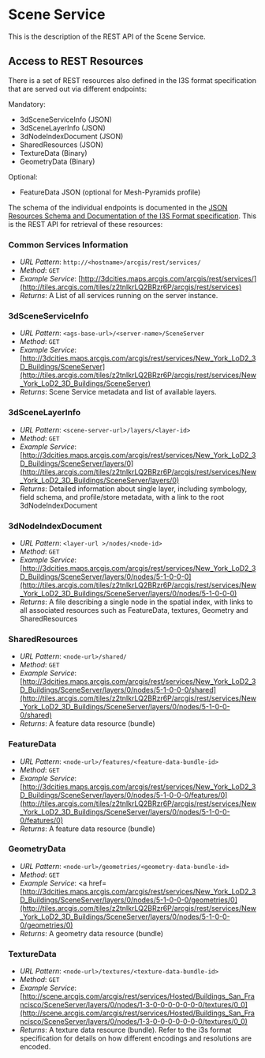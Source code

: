 # Scene Service

This is the description of the REST API of the Scene Service.

## Access to REST Resources

There is a set of REST resources also defined in the I3S format specification that are served out via different endpoints:

Mandatory:

- 3dSceneServiceInfo (JSON)
- 3dSceneLayerInfo (JSON)
- 3dNodeIndexDocument (JSON)
- SharedResources (JSON)
- TextureData (Binary)
- GeometryData (Binary)

Optional:

- FeatureData JSON (optional for Mesh-Pyramids profile)

The schema of the individual endpoints is documented in the <a href="../format/Indexed 3d Scene Layer Format Specification.md#_6">JSON Resources Schema and Documentation of the I3S Format specification</a>. This is the REST API for retrieval of these resources:

### Common Services Information

- *URL Pattern*: ```http://<hostname>/arcgis/rest/services/```
- *Method*: ```GET```
- *Example Service*: [http://3dcities.maps.arcgis.com/arcgis/rest/services/](http://tiles.arcgis.com/tiles/z2tnIkrLQ2BRzr6P/arcgis/rest/services)
- *Returns*: A List of all services running on the server instance.

### 3dSceneServiceInfo

- *URL Pattern*: ```<ags-base-url>/<server-name>/SceneServer```
- *Method*: ```GET```
- *Example Service*:[http://3dcities.maps.arcgis.com/arcgis/rest/services/New_York_LoD2_3D_Buildings/SceneServer](http://tiles.arcgis.com/tiles/z2tnIkrLQ2BRzr6P/arcgis/rest/services/New_York_LoD2_3D_Buildings/SceneServer)
- *Returns*: Scene Service metadata and list of available layers.


### 3dSceneLayerInfo

- *URL Pattern*: ```<scene-server-url>/layers/<layer-id>```
- *Method*: ```GET```
- *Example Service*:[http://3dcities.maps.arcgis.com/arcgis/rest/services/New_York_LoD2_3D_Buildings/SceneServer/layers/0](http://tiles.arcgis.com/tiles/z2tnIkrLQ2BRzr6P/arcgis/rest/services/New_York_LoD2_3D_Buildings/SceneServer/layers/0)
- *Returns*: Detailed information about single layer, including symbology, field schema, and profile/store metadata, with a link to the root 3dNodeIndexDocument

### 3dNodeIndexDocument

- *URL Pattern*: ```<layer-url >/nodes/<node-id>```
- *Method*: ```GET```
- *Example Service*:[http://3dcities.maps.arcgis.com/arcgis/rest/services/New_York_LoD2_3D_Buildings/SceneServer/layers/0/nodes/5-1-0-0-0](http://tiles.arcgis.com/tiles/z2tnIkrLQ2BRzr6P/arcgis/rest/services/New_York_LoD2_3D_Buildings/SceneServer/layers/0/nodes/5-1-0-0-0)
- *Returns*: A file describing a single node in the spatial index, with links to all associated resources such as FeatureData, textures, Geometry and SharedResources

### SharedResources

- *URL Pattern*: ```<node-url>/shared/```
- *Method*: ```GET```
- *Example Service*:[http://3dcities.maps.arcgis.com/arcgis/rest/services/New_York_LoD2_3D_Buildings/SceneServer/layers/0/nodes/5-1-0-0-0/shared](http://tiles.arcgis.com/tiles/z2tnIkrLQ2BRzr6P/arcgis/rest/services/New_York_LoD2_3D_Buildings/SceneServer/layers/0/nodes/5-1-0-0-0/shared)
- *Returns*: A feature data resource (bundle)

### FeatureData

- *URL Pattern*: ```<node-url>/features/<feature-data-bundle-id>```
- *Method*: ```GET```
- *Example Service*:[http://3dcities.maps.arcgis.com/arcgis/rest/services/New_York_LoD2_3D_Buildings/SceneServer/layers/0/nodes/5-1-0-0-0/features/0](http://tiles.arcgis.com/tiles/z2tnIkrLQ2BRzr6P/arcgis/rest/services/New_York_LoD2_3D_Buildings/SceneServer/layers/0/nodes/5-1-0-0-0/features/0)
- *Returns*: A feature data resource (bundle)

### GeometryData

- *URL Pattern*: ```<node-url>/geometries/<geometry-data-bundle-id>```
- *Method*: ```GET```
- *Example Service*: <a href=[http://3dcities.maps.arcgis.com/arcgis/rest/services/New_York_LoD2_3D_Buildings/SceneServer/layers/0/nodes/5-1-0-0-0/geometries/0](http://tiles.arcgis.com/tiles/z2tnIkrLQ2BRzr6P/arcgis/rest/services/New_York_LoD2_3D_Buildings/SceneServer/layers/0/nodes/5-1-0-0-0/geometries/0)
- *Returns*: A geometry data resource (bundle)

### TextureData

- *URL Pattern*: ```<node-url>/textures/<texture-data-bundle-id>```
- *Method*: ```GET```
- *Example Service*:[http://scene.arcgis.com/arcgis/rest/services/Hosted/Buildings_San_Francisco/SceneServer/layers/0/nodes/1-3-0-0-0-0-0-0-0/textures/0_0](http://scene.arcgis.com/arcgis/rest/services/Hosted/Buildings_San_Francisco/SceneServer/layers/0/nodes/1-3-0-0-0-0-0-0-0/textures/0_0)
- *Returns*: A texture data resource (bundle). Refer to the i3s format specification for details on how different encodings and resolutions are encoded.
